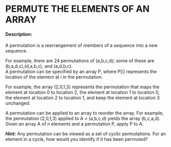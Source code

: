 PERMUTE THE ELEMENTS OF AN ARRAY
====  

#### Description:  
A permutation is a rearrangement of members of a sequence into a new sequence.  

For example, there are 24 permutations of (a,b,c,d); some of these are (b,a,d,c),(d,a,b,c), and (a,d,b,c).  
A permutation can be specified by an array P, where P[i] represents the location of the element at i in the permutation.  

For example, the array (2,0,1,3) represents the permutation that maps the element at location 0 to location 2, the element at location 1 to location 0, the element at location 2 to location 1, and keep the element at location 3 unchanged.  

A permutation can be applied to an array to reorder the array. For example, the permutation (2,0,1,3) applied to A = (a,b,c,d) yields the array (b,c,a,d).
Given an array A of n elements and a permutation P, apply P to A.  

***Hint:*** Any permutation can be viewed as a set of cyclic permutations. For an element in a cycle,
how would you identify if it has been permuted?